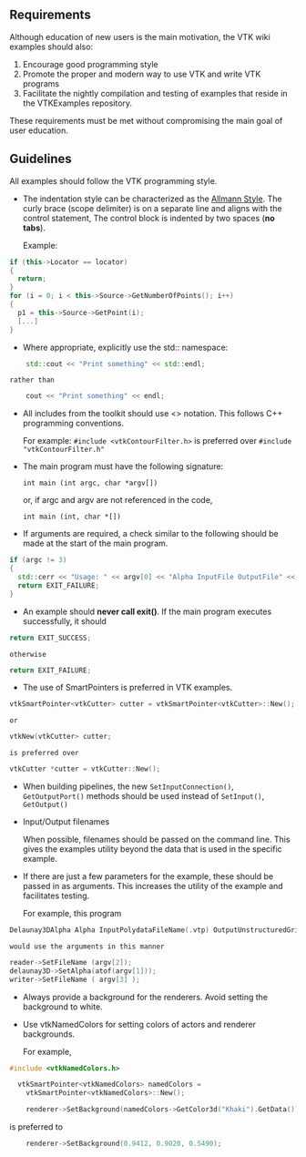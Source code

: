 ## Requirements
Although education of new users is the main motivation, the VTK wiki examples should also:

1. Encourage good programming style
2. Promote the proper and modern way to use VTK and write VTK programs
3. Facilitate the nightly compilation and testing of examples that reside in the VTKExamples repository.

These requirements must be met without compromising the main goal of user education.

## Guidelines

All examples should follow the VTK programming style.

* The indentation style can be characterized as the [Allmann
Style](https://en.wikipedia.org/wiki/Indent_style#Allman_style). The curly brace (scope delimiter) is on a separate line and aligns with the control statement, The control block is indented by two spaces (**no tabs**).

    Example:

```c++
if (this->Locator == locator)
{
  return;
}
for (i = 0; i < this->Source->GetNumberOfPoints(); i++)
{
  p1 = this->Source->GetPoint(i);
  [...]
}
```

* Where appropriate, explicitly use the std:: namespace:

```c++
    std::cout << "Print something" << std::endl;
```

    rather than


```c++
    cout << "Print something" << endl;
```

* All includes from the toolkit should use <> notation. This follows C++ programming conventions.

    For example: `#include <vtkContourFilter.h>` is preferred over `#include "vtkContourFilter.h"`

* The main program must have the following signature:

    ```
    int main (int argc, char *argv[])
    ```

    or, if argc and argv are not referenced in the code,

    ```
    int main (int, char *[])
    ```

* If arguments are required, a check similar to the following should be made at the start of the main program.

```c++
if (argc != 3)
{
  std::cerr << "Usage: " << argv[0] << "Alpha InputFile OutputFile" << std::endl;
  return EXIT_FAILURE;
}
```

* An example should **never call exit()**. If the main program executes successfully, it should

```c++
return EXIT_SUCCESS;
```

    otherwise

```c++
return EXIT_FAILURE;
```

* The use of SmartPointers is preferred in VTK examples.

```c++
vtkSmartPointer<vtkCutter> cutter = vtkSmartPointer<vtkCutter>::New();
```

    or

```c++
vtkNew(vtkCutter> cutter;
```

    is preferred over

```c++
vtkCutter *cutter = vtkCutter::New();
```

* When building pipelines, the new `SetInputConnection()`, `GetOutputPort()` methods should be used instead of `SetInput()`, `GetOutput()`

* Input/Output filenames

    When possible, filenames should be passed on the command line. This gives the examples utility beyond the data that is used in the specific example.

* If there are just a few parameters for the example, these should be passed in as arguments. This increases the utility of the example and facilitates testing.

    For example, this program


```c++
Delaunay3DAlpha Alpha InputPolydataFileName(.vtp) OutputUnstructuredGridFilename(.vtu)
```

    would use the arguments in this manner


```c++
reader->SetFileName (argv[2]);
delaunay3D->SetAlpha(atof(argv[1]));
writer->SetFileName ( argv[3] );
```

* Always provide a background for the renderers. Avoid setting the background to white.

* Use vtkNamedColors for setting colors of actors and renderer backgrounds.

    For example,
```c++
#include <vtkNamedColors.h>

  vtkSmartPointer<vtkNamedColors> namedColors =
    vtkSmartPointer<vtkNamedColors>::New();

    renderer->SetBackground(namedColors->GetColor3d("Khaki").GetData());
```
 is preferred to
```c++
    renderer->SetBackground(0.9412, 0.9020, 0.5490);
```

    